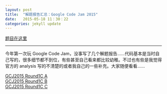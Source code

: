 ```yaml
---
layout: post
title:  "解题报告汇总：Google Code Jam 2015"
date:   2015-05-18 11：30：22
categories: jekyll update
---
```


[题目在这里][question]

---

今年第一次玩 Google Code Jam，没事写了几个解题报告……代码基本是当时自己写的，很多细节都不到位，有些甚至自己看来都比较幼稚。不过也有些是我觉得官方的 analysis 写的不清楚的或者我自己的一些补充。大家随便看看……

[GCJ2015 Round1C A][1c1]  
[GCJ2015 Round1C B][1c2]  
[GCJ2015 Round1C C][1c3]  

[question]: https://code.google.com/codejam/contest/4244486/dashboard
[1c1]: http://comeongetme.github.io/jekyll/update/2015/05/13/Google-Code-Jam-2015-1c1.html
[1c2]: http://comeongetme.github.io/jekyll/update/2015/05/15/Google-Code-Jam-2015-1c2.html
[1c3]: http://comeongetme.github.io/jekyll/update/2015/05/16/Google-Code-Jam-2015-1c3.html